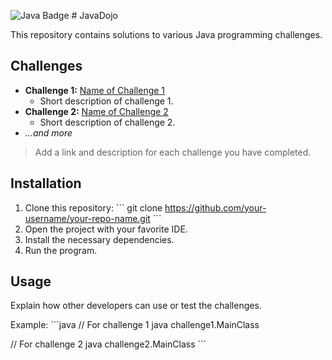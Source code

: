 ![Java Badge](https://img.shields.io/badge/-Java-red?style=flat-square&logo=java&logoColor=white) # JavaDojo 

This repository contains solutions to various Java programming challenges.

## Challenges

- **Challenge 1:** [Name of Challenge 1](link-to-challenge-1)
    - Short description of challenge 1.
- **Challenge 2:** [Name of Challenge 2](link-to-challenge-2)
    - Short description of challenge 2.
- *...and more*

> Add a link and description for each challenge you have completed.

## Installation

1. Clone this repository:
   \```
   git clone https://github.com/your-username/your-repo-name.git
   \```
2. Open the project with your favorite IDE.
3. Install the necessary dependencies.
4. Run the program.

## Usage

Explain how other developers can use or test the challenges.

Example:
\```java
// For challenge 1
java challenge1.MainClass

// For challenge 2
java challenge2.MainClass
\```
